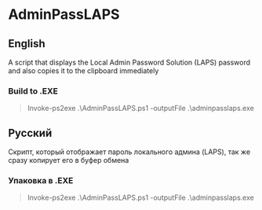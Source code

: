 # AdminPassLAPS
## English
A script that displays the Local Admin Password Solution (LAPS) password and also copies it to the clipboard immediately
### Build to .EXE
> Invoke-ps2exe .\AdminPassLAPS.ps1 -outputFile .\adminpasslaps.exe
## Русский
Скрипт, который отображает пароль локального админа (LAPS), так же сразу копирует его в буфер обмена
### Упаковка в .EXE
> Invoke-ps2exe .\AdminPassLAPS.ps1 -outputFile .\adminpasslaps.exe
